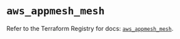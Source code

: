 # `aws_appmesh_mesh`

Refer to the Terraform Registry for docs: [`aws_appmesh_mesh`](https://registry.terraform.io/providers/hashicorp/aws/5.95.0/docs/resources/appmesh_mesh).
